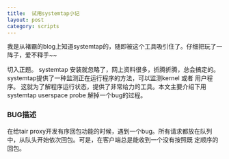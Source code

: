 ```yaml
---
title:  试用systemtap小记
layout: post
category: scripts
---
```


我是从褚霸的blog上知道systemtap的，随即被这个工具吸引住了。仔细把玩了一阵子，爱不释手~~ 


切入正题。
systemtap 安装就忽略了，网上资料很多，折腾折腾，总会搞定的。systemtap提供了一种监测正在运行程序的方法，可以监测kernel 或者 用户程序。
这就为了解程序运行状态，提供了非常给力的工具。本文主要介绍下用systemtap userspace probe 解掉一个bug的过程。

### BUG描述
在给tair proxy开发有序回包功能的时候，遇到一个bug。所有请求都放在队列中，从队头开始依次回包。可是，在客户端总是能收到一个没有按照既
定顺序的回包。
